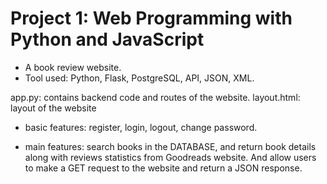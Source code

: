 # Project 1: Web Programming with Python and JavaScript
- A book review website.
- Tool used: Python, Flask, PostgreSQL, API, JSON, XML.

app.py: contains backend code and routes of the website.
layout.html: layout of the website

* basic features: register, login, logout, change password.

* main features: search books in the DATABASE, and return book details along with reviews statistics from Goodreads website. And allow users to make a GET request to the website and return a JSON response.
